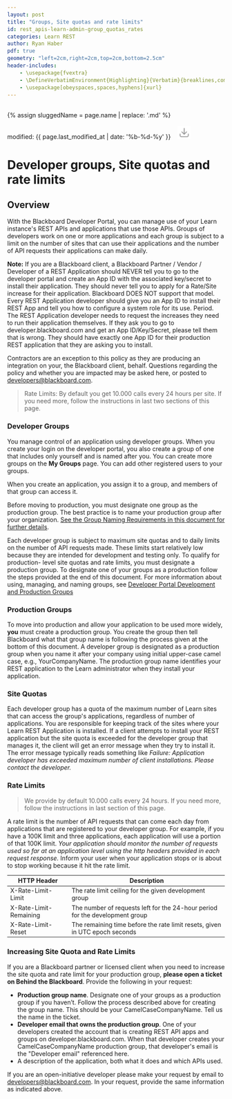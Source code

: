 ```yaml
---
layout: post
title: "Groups, Site quotas and rate limits"
id: rest_apis-learn-admin-group_quotas_rates
categories: Learn REST
author: Ryan Haber
pdf: true
geometry: "left=2cm,right=2cm,top=2cm,bottom=2.5cm"
header-includes:
    - \usepackage{fvextra}
    - \DefineVerbatimEnvironment{Highlighting}{Verbatim}{breaklines,commandchars=\\\{\}}
    - \usepackage[obeyspaces,spaces,hyphens]{xurl}
---
```

<div>&nbsp;</div>
{% assign sluggedName = page.name | replace: '.md' %}
<div class="download-btn-placement"><br>modified: {{ page.last_modified_at | date: '%b-%d-%y' }} &nbsp;&nbsp; 
<a href="/assets/pdfs{{page.dir}}{{sluggedName}}.pdf" target="_blank"><img class="download-button" src="/assets/img/download.png" height="30px"></a></div>


# Developer groups, Site quotas and rate limits

## Overview

With the Blackboard Developer Portal, you can manage use of your Learn
instance's REST APIs and applications that use those APIs. Groups of
developers work on one or more applications and each group is subject to a
limit on the number of sites that can use their applications and the number of
API requests their applications can make daily.

**Note:** If you are a Blackboard client, a Blackboard Partner / Vendor / Developer of a REST Application should NEVER tell you to go to the developer portal and create an App ID with the associated key/secret to install their application. They should never tell you to apply for a Rate/Site increase for their application. Blackboard DOES NOT support that model. Every REST Application developer should give you an App ID to install their REST App and tell you how to configure a system role for its use. Period. The REST Application developer needs to request the increases they need to run their application themselves. If they ask you to go to developer.blackboard.com and get an App ID/Key/Secret, please tell them that is wrong. They should have exactly one App ID for their production REST application that they are asking you to install.

Contractors are an exception to this policy as they are producing an
integration on your, the Blackboard client, behalf. Questions regarding the
policy and whether you are impacted may be asked here, or posted to
[developers@blackboard.com](mailto:developers@blackboard.com).

> Rate Limits: By default you get 10.000 calls every 24 hours per site. If you need more, follow the instructions in last two sections of this page.

### Developer Groups

You manage control of an application using developer groups. When you create
your login on the developer portal, you also create a group of one that
includes only yourself and is named after you. You can create more groups on
the **My Groups** page. You can add other registered users to your groups.

When you create an application, you assign it to a group, and members of that
group can access it.

Before moving to production, you must designate one group as the production
group. The best practice is to name your production group after your
organization. [See the Group Naming Requirements in this document for further details](/rest-apis/learn/admin/production-groups).

Each developer group is subject to maximum site quotas and to daily limits on
the number of API requests made. These limits start relatively low because
they are intended for development and testing only. To qualify for production-
level site quotas and rate limits, you must designate a production group. To
designate one of your groups as a production follow the steps provided at the
end of this document. For more information about using, managing, and naming
groups, see [Developer Portal Development and Production Groups](/rest-apis/learn/admin/production-groups)

### Production Groups

To move into production and allow your application to be used more widely,
**you** must create a production group. You create the group then tell
Blackboard what that group name is following the process given at the bottom
of this document. A developer group is designated as a production group when
you name it after your company using initial upper-case camel case, e.g.,
YourCompanyName. The production group name identifies your REST application to
the Learn administrator when they install your application.

### Site Quotas

Each developer group has a quota of the maximum number of Learn
sites that can access the group's applications, regardless of number of
applications. You are responsible for keeping track of the sites where your
Learn REST Application is installed. If a client attempts to install your REST
application but the site quota is exceeded for the developer group that
manages it, the client will get an error message when they try to install it.
The error message typically reads something like _Failure: Application
developer has exceeded maximum number of client installations. Please contact
the developer._

### Rate Limits

> We provide by default 10.000 calls every 24 hours. If you need more, follow the instructions in last section of this page.

A rate limit is the number of API requests that can come each day from
applications that are registered to your developer group. For example, if you
have a 100K limit and three applications, each application will use a portion
of that 100K limit. *Your application should monitor the number of requests used so far at an
application level using the http headers provided in each request response.* Inform your user when your application stops or is about to stop working because it hit the rate limit.

| HTTP Header            | Description                                                                  |
| ---------------------- | ---------------------------------------------------------------------------- |
| X-Rate-Limit-Limit     | The rate limit ceiling for the given development group                       |
| X-Rate-Limit-Remaining | The number of requests left for the 24-hour period for the development group |
| X-Rate-Limit-Reset     | The remaining time before the rate limit resets, given in UTC epoch seconds  |

### Increasing Site Quota and Rate Limits

If you are a Blackboard partner or licensed client when you need to increase
the site quota and rate limit for your production group, **please open a
ticket on Behind the Blackboard**. Provide the following in your request:

- **Production group name**. Designate one of your groups as a production group if
  you haven’t. Follow the process described above for creating the group name.
  This should be your CamelCaseCompanyName. Tell us the name in the ticket.
- **Developer email that owns the production group**. One of your developers
  created the account that is creating REST API apps and groups on
  developer.blackboard.com. When that developer creates your
  CamelCaseCompanyName production group, that developer's email is the
  "Developer email" referenced here.
- A description of the application, both what it does and which APIs used.

If you are an open-initiative developer please make your request by email to
[developers@blackboard.com](mailto:developers@blackboard.com). In your
request, provide the same information as indicated above.
